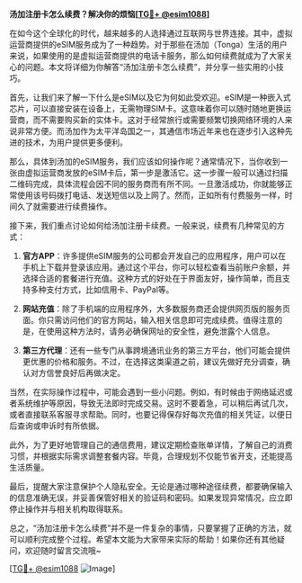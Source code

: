 **汤加注册卡怎么续费？解决你的烦恼[[TG💪+ @esim1088](https://t.me/s/esim1088)]**

在如今这个全球化的时代，越来越多的人选择通过互联网与世界连接。其中，虚拟运营商提供的eSIM服务成为了一种趋势。对于那些在汤加（Tonga）生活的用户来说，如果使用的是虚拟运营商提供的电话卡服务，那么如何续费就成为了大家关心的问题。本文将详细为你解答“汤加注册卡怎么续费”，并分享一些实用的小技巧。

首先，让我们来了解一下什么是eSIM以及它为何如此受欢迎。eSIM是一种嵌入式芯片，可以直接安装在设备上，无需物理SIM卡。这意味着你可以随时随地更换运营商，而不需要购买新的实体卡。这对于经常旅行或需要频繁切换网络环境的人来说非常方便。而汤加作为太平洋岛国之一，其通信市场近年来也在逐步引入这种先进的技术，为用户提供更多便利。

那么，具体到汤加的eSIM服务，我们应该如何操作呢？通常情况下，当你收到一张由虚拟运营商发放的eSIM卡后，第一步是激活它。这一步骤一般可以通过扫描二维码完成，具体流程会因不同的服务商而有所不同。一旦激活成功，你就能够正常使用该号码拨打电话、发送短信以及上网了。然而，正如所有付费服务一样，时间久了就需要进行续费操作。

接下来，我们重点讨论如何给汤加注册卡续费。一般来说，续费有几种常见的方式：

1. **官方APP**：许多提供eSIM服务的公司都会开发自己的应用程序，用户可以在手机上下载并登录该应用。通过这个平台，你可以轻松查看当前账户余额，并选择合适的套餐进行充值。这种方式的好处在于界面友好，操作简单，而且支持多种支付方式，比如信用卡、PayPal等。

2. **网站充值**：除了手机端的应用程序外，大多数服务商还会提供网页版的服务页面。你只需访问他们的官方网站，输入相关信息即可完成续费。值得注意的是，在使用这种方法时，请务必确保网址的安全性，避免泄露个人信息。

3. **第三方代理**：还有一些专门从事跨境通讯业务的第三方平台，他们可能会提供更优惠的价格和服务。不过，在选择这类渠道之前，建议先做好充分调查，确认对方信誉良好后再做决定。

当然，在实际操作过程中，可能会遇到一些小问题。例如，有时候由于网络延迟或者系统维护等原因，导致无法即时完成交易。这时不要着急，可以稍后再试几次，或者直接联系客服寻求帮助。同时，也要记得保存好每次充值的相关凭证，以便日后查询或申诉时有所依据。

此外，为了更好地管理自己的通信费用，建议定期检查账单详情，了解自己的消费习惯，并根据实际需求调整套餐内容。毕竟，合理规划不仅能节省开支，还能提高生活质量。

最后，提醒大家注意保护个人隐私安全。无论是通过哪种途径续费，都要确保输入的信息准确无误，并妥善保管好相关的验证码和密码。如果发现异常情况，应立即停止操作并与相关机构取得联系。

总之，“汤加注册卡怎么续费”并不是一件复杂的事情，只要掌握了正确的方法，就可以顺利完成整个过程。希望本文能为大家带来实际的帮助！如果你还有其他疑问，欢迎随时留言交流哦~

[[TG💪+ @esim1088](https://t.me/s/esim1088) ![Image](https://i.postimg.cc/4NQfJmqS/Snipaste-2025-05-13-00-14-12.png)]